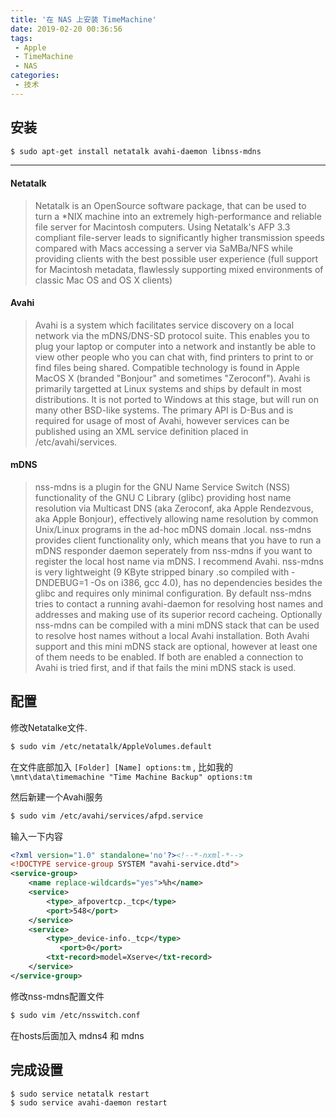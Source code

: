 ```yaml
---
title: '在 NAS 上安装 TimeMachine'
date: 2019-02-20 00:36:56
tags:
 - Apple
 - TimeMachine
 - NAS
categories:
 - 技术
---
```


## 安装

```bash
$ sudo apt-get install netatalk avahi-daemon libnss-mdns
```

---

#### Netatalk

> Netatalk is an OpenSource software package, that can be used to turn a *NIX machine into an extremely high-performance and reliable file server for Macintosh computers.
> Using Netatalk's AFP 3.3 compliant file-server leads to significantly higher transmission speeds compared with Macs accessing a server via SaMBa/NFS while providing clients with the best possible user experience (full support for Macintosh metadata, flawlessly supporting mixed environments of classic Mac OS and OS X clients)

#### Avahi

> Avahi is a system which facilitates service discovery on a local network via the mDNS/DNS-SD protocol suite. This enables you to plug your laptop or computer into a network and instantly be able to view other people who you can chat with, find printers to print to or find files being shared. Compatible technology is found in Apple MacOS X (branded "Bonjour" and sometimes "Zeroconf").
> Avahi is primarily targetted at Linux systems and ships by default in most distributions. It is not ported to Windows at this stage, but will run on many other BSD-like systems. The primary API is D-Bus and is required for usage of most of Avahi, however services can be published using an XML service definition placed in /etc/avahi/services.

#### mDNS

> nss-mdns is a plugin for the GNU Name Service Switch (NSS) functionality of the GNU C Library (glibc) providing host name resolution via Multicast DNS (aka Zeroconf, aka Apple Rendezvous, aka Apple Bonjour), effectively allowing name resolution by common Unix/Linux programs in the ad-hoc mDNS domain .local.
> nss-mdns provides client functionality only, which means that you have to run a mDNS responder daemon seperately from nss-mdns if you want to register the local host name via mDNS. I recommend Avahi.
> nss-mdns is very lightweight (9 KByte stripped binary .so compiled with -DNDEBUG=1 -Os on i386, gcc 4.0), has no dependencies besides the glibc and requires only minimal configuration.
> By default nss-mdns tries to contact a running avahi-daemon for resolving host names and addresses and making use of its superior record cacheing. Optionally nss-mdns can be compiled with a mini mDNS stack that can be used to resolve host names without a local Avahi installation. Both Avahi support and this mini mDNS stack are optional, however at least one of them needs to be enabled. If both are enabled a connection to Avahi is tried first, and if that fails the mini mDNS stack is used.

## 配置

修改Netatalke文件.

```bash
$ sudo vim /etc/netatalk/AppleVolumes.default
```

在文件底部加入 `[Folder] [Name] options:tm` , 比如我的 `\mnt\data\timemachine "Time Machine Backup" options:tm`

然后新建一个Avahi服务
```bash
$ sudo vim /etc/avahi/services/afpd.service
```

输入一下内容
```xml
<?xml version="1.0" standalone='no'?><!--*-nxml-*-->
<!DOCTYPE service-group SYSTEM "avahi-service.dtd">
<service-group>
	<name replace-wildcards="yes">%h</name>
	<service>
        <type>_afpovertcp._tcp</type>
        <port>548</port>
    </service>
    <service>
        <type>_device-info._tcp</type>
 	       <port>0</port>
        <txt-record>model=Xserve</txt-record>
    </service>
</service-group>
```

修改nss-mdns配置文件

```bash
$ sudo vim /etc/nsswitch.conf
```

在hosts后面加入 mdns4 和 mdns

## 完成设置
```bash
$ sudo service netatalk restart
$ sudo service avahi-daemon restart
```